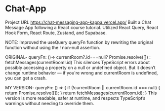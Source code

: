 # Chat-App
Project URL https://chat-messaging-app-kappa.vercel.app/
Built a Chat Message App following a React course tutorial. Utilized React Query, React Hook Form, React Route, Zustand, and Supabase.


NOTE: Improved the useQuery queryFn function by rewriting the original function without using the ! non-null assertion.

ORIGINAL- queryFn: ()=> 
            currentRoom?.id===null? Promise.resolve([]) : fetchMessages(currentRoom!.id)
This silences TypeScript errors about possibly accessing a property on a null or undefined object. But it doesn’t change runtime behavior — if you're wrong and currentRoom is undefined, you can get a crash.

MY VERSION- queryFn: () => {
              if (!currentRoom || currentRoom.id === null) {
                return Promise.resolve([]);
              }
              return fetchMessages(currentRoom.id);
            }
This version is more readable, safer at runtime, and respects TypeScript’s warnings without needing to override them.

